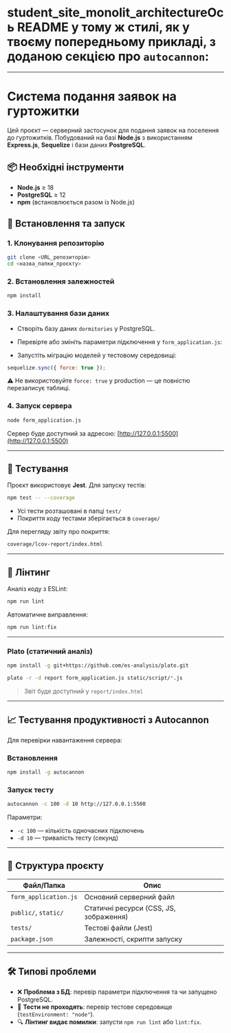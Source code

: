 # student_site_monolit_architectureОсь README у тому ж стилі, як у твоєму попередньому прикладі, з доданою секцією про `autocannon`:

---

# Система подання заявок на гуртожитки

Цей проєкт — серверний застосунок для подання заявок на поселення до гуртожитків. Побудований на базі **Node.js** з використанням **Express.js**, **Sequelize** і бази даних **PostgreSQL**.

## 📦 Необхідні інструменти

* **Node.js** ≥ 18
* **PostgreSQL** ≥ 12
* **npm** (встановлюється разом із Node.js)

## 🚀 Встановлення та запуск

### 1. Клонування репозиторію

```bash
git clone <URL_репозиторію>
cd <назва_папки_проєкту>
```

### 2. Встановлення залежностей

```bash
npm install
```

### 3. Налаштування бази даних

* Створіть базу даних `dormitories` у PostgreSQL.
* Перевірте або змініть параметри підключення у `form_application.js`:


* Запустіть міграцію моделей у тестовому середовищі:

```js
sequelize.sync({ force: true });
```

⚠️ Не використовуйте `force: true` у production — це повністю перезаписує таблиці.

### 4. Запуск сервера

```bash
node form_application.js
```

Сервер буде доступний за адресою: [http://127.0.0.1:5500](http://127.0.0.1:5500)

---

## 🧪 Тестування

Проєкт використовує **Jest**. Для запуску тестів:

```bash
npm test -- --coverage 
```

* Усі тести розташовані в папці `test/`
* Покриття коду тестами зберігається в `coverage/`

Для перегляду звіту про покриття:

```bash
coverage/lcov-report/index.html
```

---

## 🧹 Лінтинг

Аналіз коду з ESLint:

```bash
npm run lint
```

Автоматичне виправлення:

```bash
npm run lint:fix
```

---

### Plato (статичний аналіз)

```bash
npm install -g git+https://github.com/es-analysis/plato.git

plato -r -d report form_application.js static/script/*.js
```

> Звіт буде доступний у `report/index.html`

---

## 📈 Тестування продуктивності з Autocannon

Для перевірки навантаження сервера:

### Встановлення

```bash
npm install -g autocannon
```

### Запуск тесту

```bash
autocannon -c 100 -d 10 http://127.0.0.1:5500
```

Параметри:

* `-c 100` — кількість одночасних підключень
* `-d 10` — тривалість тесту (секунд)

---

## 📁 Структура проєкту

| Файл/Папка            | Опис                                   |
| --------------------- | -------------------------------------- |
| `form_application.js` | Основний серверний файл                |
| `public/`, `static/`  | Статичні ресурси (CSS, JS, зображення) |
| `tests/`              | Тестові файли (Jest)                   |
| `package.json`        | Залежності, скрипти запуску            |

---

## 🛠️ Типові проблеми

* ❌ **Проблема з БД**: перевір параметри підключення та чи запущено PostgreSQL.
* 🧪 **Тести не проходять**: перевір тестове середовище (`testEnvironment: "node"`).
* 🔍 **Лінтинг видає помилки**: запусти `npm run lint` або `lint:fix`.

